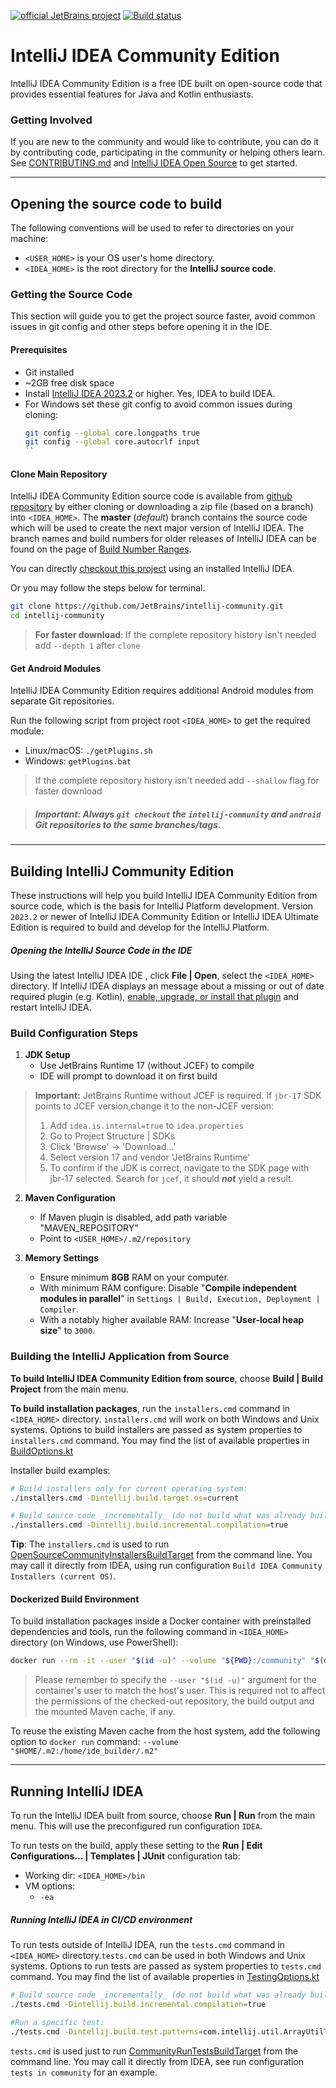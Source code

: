 [![official JetBrains project](http://jb.gg/badges/official.svg)](https://github.com/JetBrains/.github/blob/main/profile/README.md) [![Build status](https://github.com/JetBrains/intellij-community/workflows/IntelliJ%20IDEA/badge.svg)](https://github.com/JetBrains/intellij-community/actions/workflows/IntelliJ_IDEA.yml)

# IntelliJ IDEA Community Edition 

IntelliJ IDEA Community Edition is a free IDE built on open-source code that provides essential features for Java and Kotlin enthusiasts.

### Getting Involved
If you are new to the community and would like to contribute, you can do it by contributing code, participating in the community or helping others learn.
See [CONTRIBUTING.md](CONTRIBUTING.md) and [IntelliJ IDEA Open Source](https://www.jetbrains.com/opensource/idea) to get started.

___
## Opening the source code to build 

The following conventions will be used to refer to directories on your machine:
* `<USER_HOME>` is your OS user's home directory.
* `<IDEA_HOME>` is the root directory for the **IntelliJ source code**.

### Getting the Source Code

This section will guide you to get the project source faster, avoid common issues in git config and other steps before opening it in the IDE.

#### Prerequisites
- Git installed
- ~2GB free disk space
- Install [IntelliJ IDEA 2023.2](https://www.jetbrains.com/idea/download) or higher. Yes, IDEA to build IDEA. 
- For Windows set these git config to avoid common issues during cloning:
  ```bash
  git config --global core.longpaths true
  git config --global core.autocrlf input
  ``

#### Clone Main Repository

IntelliJ IDEA Community Edition source code is available from [github repository](https://github.com/JetBrains/intellij-community) by either cloning or
downloading a zip file (based on a branch) into `<IDEA_HOME>`. The **master** (_default_) branch contains the source code which will be used to create the next major version of IntelliJ IDEA. The branch names
and build numbers for older releases of IntelliJ IDEA can be found on the page of
[Build Number Ranges](https://plugins.jetbrains.com/docs/intellij/build-number-ranges.html).

You can directly [checkout this project](https://www.jetbrains.com/help/idea/manage-projects-hosted-on-github.html#clone-from-GitHub) using an installed IntelliJ IDEA. 

Or you may follow the steps below for terminal. 

   ```bash
   git clone https://github.com/JetBrains/intellij-community.git
   cd intellij-community
   ```
   > **For faster download**: If the complete repository history isn't needed add `--depth 1` after `clone`
   


#### Get Android Modules
IntelliJ IDEA Community Edition requires additional Android modules from separate Git repositories.
 
Run the following script from project root `<IDEA_HOME>` to get the required module:
  - Linux/macOS: `./getPlugins.sh`
  - Windows: `getPlugins.bat`
   > If the complete repository history isn't needed add `--shallow` flag for faster download


> ##### **Important:** Always `git checkout` the `intellij-community` and `android` Git repositories to the same branches/tags.

---
## Building IntelliJ Community Edition
These instructions will help you build IntelliJ IDEA Community Edition from source code, which is the basis for IntelliJ Platform development.
Version `2023.2` or newer of IntelliJ IDEA Community Edition or IntelliJ IDEA Ultimate Edition is required to build and develop
for the IntelliJ Platform.

##### Opening the IntelliJ Source Code in the IDE
Using the latest IntelliJ IDEA IDE , click **File | Open**, select the `<IDEA_HOME>` directory. 
If IntelliJ IDEA displays an message about a missing or out of date required plugin (e.g. Kotlin),
  [enable, upgrade, or install that plugin](https://www.jetbrains.com/help/idea/managing-plugins.html) and restart IntelliJ IDEA.


### Build Configuration Steps
   1. **JDK Setup**
      - Use JetBrains Runtime 17 (without JCEF) to compile
      - IDE will prompt to download it on first build
> **Important:** JetBrains Runtime without JCEF is required. If `jbr-17` SDK points to JCEF version,change it to the non-JCEF version:
> 1. Add `idea.is.internal=true` to `idea.properties`
> 2. Go to Project Structure | SDKs
> 4. Click 'Browse' → 'Download...'
> 5. Select version 17 and vendor 'JetBrains Runtime'
> 6. To confirm if the JDK is correct, navigate to the SDK page with jbr-17 selected. Search for `jcef`, it should **_not_** yield a result.

   2. **Maven Configuration**
      - If Maven plugin is disabled, add path variable "MAVEN_REPOSITORY"
      - Point to `<USER_HOME>/.m2/repository`
   
   3. **Memory Settings**
      - Ensure minimum **8GB** RAM on your computer.
      - With minimum RAM configure: Disable "**Compile independent modules in parallel**" in `Settings | Build, Execution, Deployment | Compiler`. 
      - With a notably higher available RAM: Increase "**User-local heap size**" to `3000`. 


### Building the IntelliJ Application from Source

**To build IntelliJ IDEA Community Edition from source**, choose **Build | Build Project** from the main menu.

**To build installation packages**, run the `installers.cmd` command in `<IDEA_HOME>` directory. `installers.cmd` will work on both Windows and Unix systems.
Options to build installers are passed as system properties to `installers.cmd` command.
You may find the list of available properties in [BuildOptions.kt](platform/build-scripts/src/org/jetbrains/intellij/build/BuildOptions.kt)

Installer build examples:
```bash
# Build installers only for current operating system:
./installers.cmd -Dintellij.build.target.os=current

# Build source code _incrementally_ (do not build what was already built before):
./installers.cmd -Dintellij.build.incremental.compilation=true
```

**Tip**: The `installers.cmd` is used to run [OpenSourceCommunityInstallersBuildTarget](build/src/OpenSourceCommunityInstallersBuildTarget.kt) from the command line.
You may call it directly from IDEA, using run configuration `Build IDEA Community Installers (current OS)`.


#### Dockerized Build Environment
To build installation packages inside a Docker container with preinstalled dependencies and tools, run the following command in `<IDEA_HOME>` directory (on Windows, use PowerShell):
```bash
docker run --rm -it --user "$(id -u)" --volume "${PWD}:/community" "$(docker build --quiet . --target intellij_idea)"
```

> Please remember to specify the `--user "$(id -u)"` argument for the container's user to match the host's user. 
> This is required not to affect the permissions of the checked-out repository, the build output and the mounted Maven cache, if any.

To reuse the existing Maven cache from the host system, add the following option to `docker run` command:
`--volume "$HOME/.m2:/home/ide_builder/.m2"`

---
## Running IntelliJ IDEA
To run the IntelliJ IDEA built from source, choose **Run | Run** from the main menu. This will use the preconfigured run configuration `IDEA`.

To run tests on the build, apply these setting to the **Run | Edit Configurations... | Templates | JUnit** configuration tab:
  * Working dir: `<IDEA_HOME>/bin`
  * VM options: 
    * `-ea` 
 

##### Running IntelliJ IDEA in CI/CD environment

To run tests outside of IntelliJ IDEA, run the `tests.cmd` command in `<IDEA_HOME>` directory.`tests.cmd` can be used in both Windows and Unix systems.
Options to run tests are passed as system properties to `tests.cmd` command.
You may find the list of available properties in [TestingOptions.kt](platform/build-scripts/src/org/jetbrains/intellij/build/TestingOptions.kt)

```bash
# Build source code _incrementally_ (do not build what was already built before): `
./tests.cmd -Dintellij.build.incremental.compilation=true

#Run a specific test: 
./tests.cmd -Dintellij.build.test.patterns=com.intellij.util.ArrayUtilTest
```

`tests.cmd` is used just to run [CommunityRunTestsBuildTarget](build/src/CommunityRunTestsBuildTarget.kt) from the command line.
You may call it directly from IDEA, see run configuration `tests in community` for an example.
